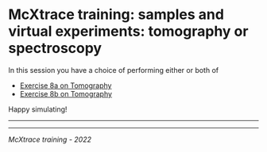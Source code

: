 # McXtrace training: samples and virtual experiments: tomography or spectroscopy

In this session you have a choice of performing either or both of

* [Exercise 8a on Tomography](8a_Tomography/README.md)
* [Exercise 8b on Tomography](8b_Spectroscopy/README.md)

Happy simulating!

---



---
*McXtrace training - 2022*
